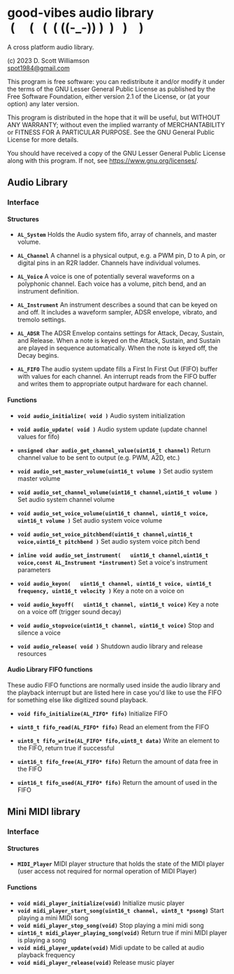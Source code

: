 # good-vibes audio library <br> &nbsp;(&nbsp;&nbsp;&nbsp;&nbsp;&nbsp;(&nbsp;&nbsp;&nbsp;(&nbsp;&nbsp;(&nbsp;((-_-))&nbsp;)&nbsp;&nbsp;)&nbsp;&nbsp;&nbsp;)&nbsp;&nbsp;&nbsp;&nbsp;) &nbsp;

A cross platform audio library.

(c) 2023 D. Scott Williamson <br>
spot1984@gmail.com

This program is free software: you can redistribute it and/or modify
it under the terms of the GNU Lesser General Public License as published by
the Free Software Foundation, either version 2.1 of the License, or
(at your option) any later version.

This program is distributed in the hope that it will be useful,
but WITHOUT ANY WARRANTY; without even the implied warranty of
MERCHANTABILITY or FITNESS FOR A PARTICULAR PURPOSE.  See the
GNU General Public License for more details.

You should have received a copy of the GNU Lesser General Public License
along with this program.  If not, see <https://www.gnu.org/licenses/>. 


## Audio Library

### Interface

#### Structures

* **`AL_System`** Holds the Audio system fifo, array of channels, and master volume.

* **`AL_Channel`** A channel is a physical output, e.g. a PWM pin, D to A pin, or digital pins in an R2R ladder.  Channels have individual volumes.

* **`AL_Voice`** A voice is one of potentially several waveforms on a polyphonic channel.  Each voice has a volume, pitch bend, and an instrument definition.

* **`AL_Instrument`** An instrument describes a sound that can be keyed on and off.  It includes a waveform sampler, ADSR envelope, vibrato, and tremolo settings.

* **`AL_ADSR`** The ADSR Envelop contains settings for Attack, Decay, Sustain, and Release.  When a note is keyed on the Attack, Sustain, and Sustain are played in sequence automatically.  When the note is keyed off, the Decay begins.

* **`AL_FIFO`**  The audio system update fills a First In First Out (FIFO) buffer with values for each channel.  An interrupt reads from the FIFO buffer and writes them to appropriate output hardware for each channel.  


#### Functions
* **`void audio_initialize( void )`**	Audio system initialization 

* **`void audio_update( void )`** Audio system update (update channel values for fifo)

* **`unsigned char audio_get_channel_value(uint16_t channel)`** Return channel value to be sent to output (e.g. PWM, A2D, etc.)

* **`void audio_set_master_volume(uint16_t volume )`** Set audio system master volume

* **`void audio_set_channel_volume(uint16_t channel,uint16_t volume )`** Set audio system channel volume

* **`void audio_set_voice_volume(uint16_t channel, uint16_t voice, uint16_t volume )`**  Set audio system voice volume

* **`void audio_set_voice_pitchbend(uint16_t channel,uint16_t voice,uint16_t pitchbend )`** Set audio system voice pitch bend

* **`inline void audio_set_instrument(   uint16_t channel,uint16_t voice,const AL_Instrument *instrument)`** Set a voice's instrument parameters 

* **`void audio_keyon(   uint16_t channel, uint16_t voice, uint16_t frequency, uint16_t velocity )`** Key a note on a voice on

* **`void audio_keyoff(   uint16_t channel, uint16_t voice)`** Key a note on a voice off (trigger sound decay)

* **`void audio_stopvoice(uint16_t channel, uint16_t voice)`**  Stop and silence a voice
         
* **`void audio_release( void )`** Shutdown audio library and release resources

#### Audio Library FIFO functions
These audio FIFO functions are normally used inside the audio library and the playback interrupt but are listed here in case you'd like to use the FIFO for something else like digitized sound playback.

* **`void fifo_initialize(AL_FIFO* fifo)`** Initialize FIFO

* **`uint8_t fifo_read(AL_FIFO* fifo)`** Read an element from the FIFO

* **`uint8_t fifo_write(AL_FIFO* fifo,uint8_t data)`** Write an element to the FIFO, return true if successful

* **`uint16_t fifo_free(AL_FIFO* fifo)`** Return the amount of data free in the FIFO

* **`uint16_t fifo_used(AL_FIFO* fifo)`** Return the amount of used in the FIFO


## Mini MIDI library

### Interface

#### Structures
* **`MIDI_Player`** MIDI player structure that holds the state of the MIDI player (user access not required  for normal operation of MIDI Player)

#### Functions
* **`void midi_player_initialize(void)`** Initialize music player
* **`void midi_player_start_song(uint16_t channel, uint8_t *psong)`** Start playing a mini MIDI song
* **`void midi_player_stop_song(void)`** Stop playing a mini midi song
* **`uint16_t midi_player_playing_song(void)`** Return true if mini MIDI player is playing a song
* **`void midi_player_update(void)`** Midi update to be called at audio playback frequency
* **`void midi_player_release(void)`** Release music player